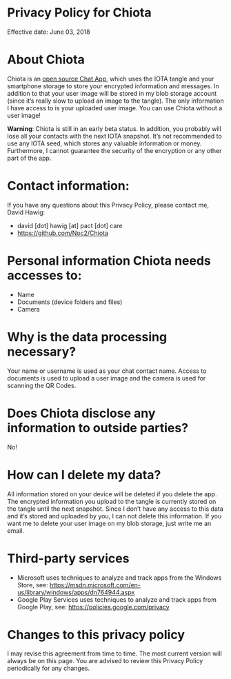 # Privacy Policy for Chiota
Effective date: June 03, 2018

# About Chiota
Chiota is an [open source Chat App](https://github.com/Noc2/Chiota), which uses the IOTA tangle and your smartphone storage to store your encrypted information and messages. In addition to that your user image will be stored in my blob storage account (since it’s really slow to upload an image to the tangle). 
The only information I have access to is your uploaded user image. You can use Chiota without a user image!

**Warning**: Chiota is still in an early beta status. In addition, you probably will lose all your contacts with the next IOTA snapshot. It’s not recommended to use any IOTA seed, which stores any valuable information or money. Furthermore, I cannot guarantee the security of the encryption or any other part of the app.

# Contact information:
If you have any questions about this Privacy Policy, please contact me, David Hawig:
-	david [dot] hawig [at] pact [dot] care
-	https://github.com/Noc2/Chiota

# Personal information Chiota needs accesses to: 
- Name 
- Documents (device folders and files) 
- Camera 

# Why is the data processing necessary?
Your name or username is used as your chat contact name. Access to documents is used to upload a user image and the camera is used for scanning the QR Codes. 

# Does Chiota disclose any information to outside parties? 
No!

# How can I delete my data?
All information stored on your device will be deleted if you delete the app. 
The encrypted information you upload to the tangle is currently stored on the tangle until the next snapshot. Since I don’t have any access to this data and it’s stored and uploaded by you, I can not delete this information. 
If you want me to delete your user image on my blob storage, just write me an email. 

# Third-party services
- Microsoft uses techniques to analyze and track apps from the Windows Store, see: 
https://msdn.microsoft.com/en-us/library/windows/apps/dn764944.aspx
- Google Play Services uses techniques to analyze and track apps from Google Play, see:
https://policies.google.com/privacy


# Changes to this privacy policy
I may revise this agreement from time to time. The most current version will always be on this page. You are advised to review this Privacy Policy periodically for any changes.
